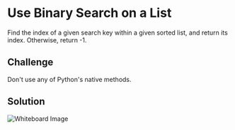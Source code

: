 # Use Binary Search on a List
Find the index of a given search key within a given sorted list, and return its index. Otherwise, return -1.

## Challenge
Don't use any of Python's native methods.

## Solution
![Whiteboard Image](../../assets/array_binary_search.jpg)
